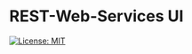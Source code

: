 # REST-Web-Services UI
[![License: MIT](https://img.shields.io/badge/license-MIT-blue.svg)](https://opensource.org/licenses/MIT)